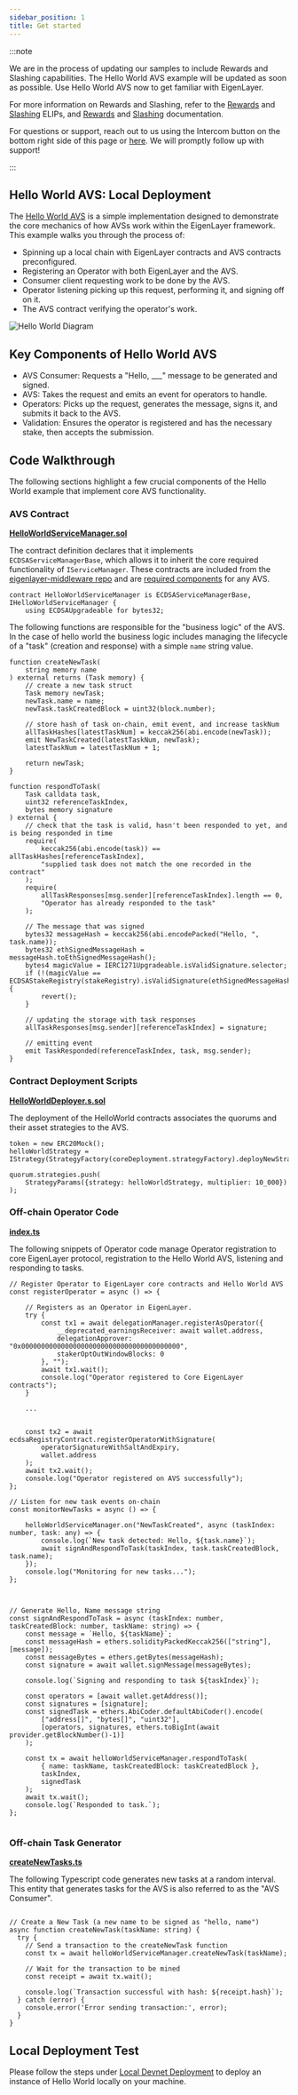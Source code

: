 ```yaml
---
sidebar_position: 1
title: Get started
---
```


:::note

We are in the process of updating our samples to include Rewards and Slashing capabilities. The Hello World AVS example will be
updated as soon as possible. Use Hello World AVS now to get familiar with EigenLayer. 

For more information on Rewards and Slashing, refer to the [Rewards](https://github.com/eigenfoundation/ELIPs/blob/main/ELIPs/ELIP-001.md) and [Slashing](https://github.com/eigenfoundation/ELIPs/blob/main/ELIPs/ELIP-002.md) ELIPs,
and [Rewards](../../../../eigenlayer/concepts/rewards/rewards-concept.md) and [Slashing](../../concepts/slashing/slashing-concept-developers) documentation. 

For questions or support, reach out to us using the Intercom button on the bottom right side of this page or <a href="javascript:void(0)"  id="intercom_trigger_eldocs" >here</a>. 
We will promptly follow up with support!

:::

## Hello World AVS: Local Deployment
The [Hello World AVS](https://github.com/Layr-Labs/hello-world-avs) is a simple implementation designed to demonstrate the core mechanics of how AVSs work within the EigenLayer framework. This example walks you through the process of:
- Spinning up a local chain with EigenLayer contracts and AVS contracts preconfigured.
- Registering an Operator with both EigenLayer and the AVS.
- Consumer client requesting work to be done by the AVS.
- Operator listening picking up this request, performing it, and signing off on it.
- The AVS contract verifying the operator's work.

![Hello World Diagram](/img/avs/hello-world-diagram-v2.png)

## Key Components of Hello World AVS
- AVS Consumer: Requests a "Hello, ___" message to be generated and signed.
- AVS: Takes the request and emits an event for operators to handle.
- Operators: Picks up the request, generates the message, signs it, and submits it back to the AVS.
- Validation: Ensures the operator is registered and has the necessary stake, then accepts the submission.


## Code Walkthrough

The following sections highlight a few crucial components of the Hello World example that implement core AVS functionality. 

### AVS Contract

**[HelloWorldServiceManager.sol](https://github.com/Layr-Labs/hello-world-avs/blob/master/contracts/src/HelloWorldServiceManager.sol)**

The contract definition declares that it implements `ECDSAServiceManagerBase`, which allows it to inherit the core required functionality of `IServiceManager`. These contracts are included from the [eigenlayer-middleware repo](https://github.com/Layr-Labs/eigenlayer-middleware/tree/dev/docs#eigenlayer-middleware-docs) and are [required components](https://github.com/Layr-Labs/eigenlayer-middleware/tree/dev/docs#system-components) for any AVS.

```sol
contract HelloWorldServiceManager is ECDSAServiceManagerBase, IHelloWorldServiceManager {
    using ECDSAUpgradeable for bytes32;
```

The following functions are responsible for the "business logic" of the AVS. In the case of hello world the business logic includes managing the lifecycle of a "task" (creation and response) with a simple `name` string value.
```sol
function createNewTask(
    string memory name
) external returns (Task memory) {
    // create a new task struct
    Task memory newTask;
    newTask.name = name;
    newTask.taskCreatedBlock = uint32(block.number);

    // store hash of task on-chain, emit event, and increase taskNum
    allTaskHashes[latestTaskNum] = keccak256(abi.encode(newTask));
    emit NewTaskCreated(latestTaskNum, newTask);
    latestTaskNum = latestTaskNum + 1;

    return newTask;
}

function respondToTask(
    Task calldata task,
    uint32 referenceTaskIndex,
    bytes memory signature
) external {
    // check that the task is valid, hasn't been responded to yet, and is being responded in time
    require(
        keccak256(abi.encode(task)) == allTaskHashes[referenceTaskIndex],
        "supplied task does not match the one recorded in the contract"
    );
    require(
        allTaskResponses[msg.sender][referenceTaskIndex].length == 0,
        "Operator has already responded to the task"
    );

    // The message that was signed
    bytes32 messageHash = keccak256(abi.encodePacked("Hello, ", task.name));
    bytes32 ethSignedMessageHash = messageHash.toEthSignedMessageHash();
    bytes4 magicValue = IERC1271Upgradeable.isValidSignature.selector;
    if (!(magicValue == ECDSAStakeRegistry(stakeRegistry).isValidSignature(ethSignedMessageHash,signature))){
        revert();
    }

    // updating the storage with task responses
    allTaskResponses[msg.sender][referenceTaskIndex] = signature;

    // emitting event
    emit TaskResponded(referenceTaskIndex, task, msg.sender);
}
```

### Contract Deployment Scripts

**[HelloWorldDeployer.s.sol](https://github.com/Layr-Labs/hello-world-avs/blob/master/contracts/script/HelloWorldDeployer.s.sol)**

The deployment of the HelloWorld contracts associates the quorums and their asset strategies to the AVS.

```sol
token = new ERC20Mock();
helloWorldStrategy = IStrategy(StrategyFactory(coreDeployment.strategyFactory).deployNewStrategy(token));

quorum.strategies.push(
    StrategyParams({strategy: helloWorldStrategy, multiplier: 10_000})
);
```

### Off-chain Operator Code


**[index.ts](https://github.com/Layr-Labs/hello-world-avs/blob/master/operator/index.ts)**

The following snippets of Operator code manage Operator registration to core EigenLayer protocol, registration to the Hello World AVS, listening and responding to tasks.

```sol
// Register Operator to EigenLayer core contracts and Hello World AVS
const registerOperator = async () => {
    
    // Registers as an Operator in EigenLayer.
    try {
        const tx1 = await delegationManager.registerAsOperator({
            __deprecated_earningsReceiver: await wallet.address,
            delegationApprover: "0x0000000000000000000000000000000000000000",
            stakerOptOutWindowBlocks: 0
        }, "");
        await tx1.wait();
        console.log("Operator registered to Core EigenLayer contracts");
    }
    
    ...
    
    
    const tx2 = await ecdsaRegistryContract.registerOperatorWithSignature(
        operatorSignatureWithSaltAndExpiry,
        wallet.address
    );
    await tx2.wait();
    console.log("Operator registered on AVS successfully");
};

// Listen for new task events on-chain
const monitorNewTasks = async () => {

    helloWorldServiceManager.on("NewTaskCreated", async (taskIndex: number, task: any) => {
        console.log(`New task detected: Hello, ${task.name}`);
        await signAndRespondToTask(taskIndex, task.taskCreatedBlock, task.name);
    });
    console.log("Monitoring for new tasks...");
};



// Generate Hello, Name message string
const signAndRespondToTask = async (taskIndex: number, taskCreatedBlock: number, taskName: string) => {
    const message = `Hello, ${taskName}`;
    const messageHash = ethers.solidityPackedKeccak256(["string"], [message]);
    const messageBytes = ethers.getBytes(messageHash);
    const signature = await wallet.signMessage(messageBytes);

    console.log(`Signing and responding to task ${taskIndex}`);

    const operators = [await wallet.getAddress()];
    const signatures = [signature];
    const signedTask = ethers.AbiCoder.defaultAbiCoder().encode(
        ["address[]", "bytes[]", "uint32"],
        [operators, signatures, ethers.toBigInt(await provider.getBlockNumber()-1)]
    );

    const tx = await helloWorldServiceManager.respondToTask(
        { name: taskName, taskCreatedBlock: taskCreatedBlock },
        taskIndex,
        signedTask
    );
    await tx.wait();
    console.log(`Responded to task.`);
};


```


### Off-chain Task Generator

**[createNewTasks.ts](https://github.com/Layr-Labs/hello-world-avs/blob/master/operator/createNewTasks.ts)**

The following Typescript code generates new tasks at a random interval. This entity that generates tasks for the AVS is also referred to as the "AVS Consumer".

```sol

// Create a New Task (a new name to be signed as "hello, name")
async function createNewTask(taskName: string) {
  try {
    // Send a transaction to the createNewTask function
    const tx = await helloWorldServiceManager.createNewTask(taskName);
    
    // Wait for the transaction to be mined
    const receipt = await tx.wait();
    
    console.log(`Transaction successful with hash: ${receipt.hash}`);
  } catch (error) {
    console.error('Error sending transaction:', error);
  }
}

```



## Local Deployment Test

Please follow the steps under [Local Devnet Deployment](https://github.com/Layr-Labs/hello-world-avs?tab=readme-ov-file#local-devnet-deployment) to deploy an instance of Hello World locally on your machine.


